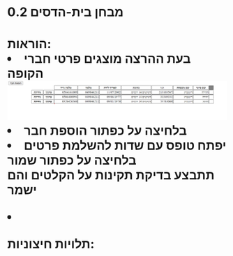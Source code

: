 <h1> מבחן בית-הדסים 0.2<h1>
הוראות:
<li>בעת ההרצה מוצגים פרטי חברי הקופה</li>
  <picture>
  <source media="https://github.com"/TehilaRotenberg/CoronaProject/blob/master/homepage.png">
    <img  src="https://github.com/TehilaRotenberg/CoronaProject/blob/master/homepage.png">

</picture>
  <li>בלחיצה על כפתור הוספת חבר 
  <li>יפתח טופס עם שדות להשלמת פרטים
  <br>
בלחיצה על כפתור שמור
 <br>
 תתבצע בדיקת תקינות על הקלטים והם ישמר
 <br>
 
                                                                                         
   <il><li>
  </li>
<p>תלויות חיצוניות:<p>




